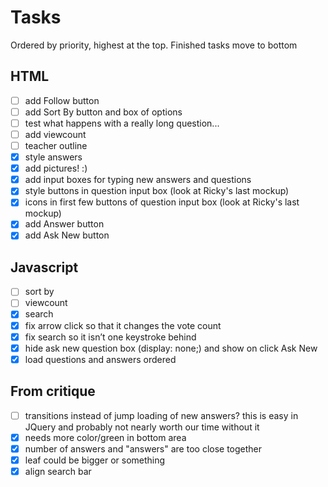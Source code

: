 # Tasks

Ordered by priority, highest at the top. Finished tasks move to bottom

## HTML
 - [ ] add Follow button
 - [ ] add Sort By button and box of options
 - [ ] test what happens with a really long question...
 - [ ] add viewcount
 - [ ] teacher outline
 - [x] style answers
 - [x] add pictures! :)
 - [x] add input boxes for typing new answers and questions
 - [x] style buttons in question input box (look at Ricky's last mockup)
 - [x] icons in first few buttons of question input box (look at Ricky's last mockup)
 - [x] add Answer button
 - [x] add Ask New button

## Javascript
 - [ ] sort by
 - [ ] viewcount
 - [x] search
 - [x] fix arrow click so that it changes the vote count
 - [x] fix search so it isn&rsquo;t one keystroke behind
 - [x] hide ask new question box (display: none;) and show on click Ask New
 - [x] load questions and answers ordered

## From critique
 - [ ] transitions instead of jump loading of new answers? this is easy in
       JQuery and probably not nearly worth our time without it
 - [x] needs more color/green in bottom area
 - [x] number of answers and "answers" are too close together
 - [x] leaf could be bigger or something
 - [x] align search bar
